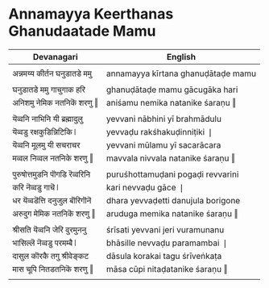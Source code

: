 # Annamayya Keerthanas Ghanudaatade Mamu

| Devanagari | English |
| ------ | ------ |
|  |  |
| अन्नमय्य कीर्तन घनुडातडे ममु   | annamayya kīrtana ghanuḍātaḍe mamu   |
|  |  |
| घनुडातडे ममु गाचुगाक हरि   | ghanuḍātaḍe mamu gācugāka hari   |
| अनिशमु नेमिक नतनिकॆ शरणु ‖   | aniśamu nemika natanike śaraṇu ‖   |
|  |  |
| यॆव्वनि नाभिनि यी ब्रह्मादुलु   | yevvani nābhini yī brahmādulu   |
| यॆव्वडु रक्षकुडिन्निटिकि ❘   | yevvaḍu rakśhakuḍinniṭiki ❘   |
| यॆव्वनि मूलमु यी सचराचर   | yevvani mūlamu yī sacarācara   |
| मव्वल निव्वल नतनिके शरणु ‖   | mavvala nivvala natanike śaraṇu ‖   |
|  |  |
| पुरुषोत्तमुडनि पॊगडि रॆव्वरिनि   | puruśhottamuḍani pogaḍi revvarini   |
| करि नॆव्वडु गाचॆ ❘   | kari nevvaḍu gāce ❘   |
| धर यॆव्वडॆत्ति दनुजुल बॊरिगॊनॆ   | dhara yevvaḍetti danujula borigone   |
| अरुदुग मेमिक नतनिकॆ शरणु ‖   | aruduga memika natanike śaraṇu ‖   |
|  |  |
| श्रीसति यॆव्वनि जेरि वुरमुननु   | śrīsati yevvani jeri vuramunanu   |
| भासिल्लॆ नॆव्वडु परमम्बै ❘   | bhāsille nevvaḍu paramambai ❘   |
| दासुल कॊरकै तगु श्रीवेङ्कट   | dāsula korakai tagu śrīveṅkaṭa   |
| मास चूपि नितडतनिकॆ शरणु ‖   | māsa cūpi nitaḍatanike śaraṇu ‖   |
|  |  |
